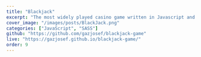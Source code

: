 ```yaml
---
title: "Blackjack"
excerpt: "The most widely played casino game written in Javascript and styled with SASS."
cover_image: "/images/posts/BlackJack.png"
categories: ["JavaScript", "SASS"]
github: "https://github.com/gazjosef/blackjack-game"
live: "https://gazjosef.github.io/blackjack-game/"
order: 9
---
```

